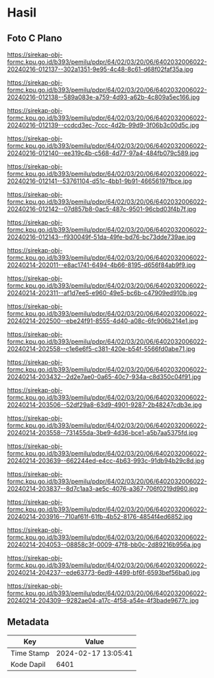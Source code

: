 # Hasil

## Foto C Plano

https://sirekap-obj-formc.kpu.go.id/b393/pemilu/pdpr/64/02/03/20/06/6402032006022-20240216-012137--302a1351-9e95-4c48-8c61-d68f02faf35a.jpg

https://sirekap-obj-formc.kpu.go.id/b393/pemilu/pdpr/64/02/03/20/06/6402032006022-20240216-012138--589a083e-a759-4d93-a62b-4c809a5ec166.jpg

https://sirekap-obj-formc.kpu.go.id/b393/pemilu/pdpr/64/02/03/20/06/6402032006022-20240216-012139--ccdcd3ec-7ccc-4d2b-99d9-3f06b3c00d5c.jpg

https://sirekap-obj-formc.kpu.go.id/b393/pemilu/pdpr/64/02/03/20/06/6402032006022-20240216-012140--ee319c4b-c568-4d77-97a4-484fb079c589.jpg

https://sirekap-obj-formc.kpu.go.id/b393/pemilu/pdpr/64/02/03/20/06/6402032006022-20240216-012141--53761104-d51c-4bb1-9b91-46656197fbce.jpg

https://sirekap-obj-formc.kpu.go.id/b393/pemilu/pdpr/64/02/03/20/06/6402032006022-20240216-012142--07d857b8-0ac5-487c-9501-96cbd03f4b7f.jpg

https://sirekap-obj-formc.kpu.go.id/b393/pemilu/pdpr/64/02/03/20/06/6402032006022-20240216-012143--f930049f-51da-49fe-bd76-bc73dde739ae.jpg

https://sirekap-obj-formc.kpu.go.id/b393/pemilu/pdpr/64/02/03/20/06/6402032006022-20240214-202011--e8ac1741-6494-4b66-8195-d656f84ab9f9.jpg

https://sirekap-obj-formc.kpu.go.id/b393/pemilu/pdpr/64/02/03/20/06/6402032006022-20240214-202311--af1d7ee5-e960-49e5-bc6b-c47909ed910b.jpg

https://sirekap-obj-formc.kpu.go.id/b393/pemilu/pdpr/64/02/03/20/06/6402032006022-20240214-202500--ebe24f91-8555-4d40-a08c-6fc906b214e1.jpg

https://sirekap-obj-formc.kpu.go.id/b393/pemilu/pdpr/64/02/03/20/06/6402032006022-20240214-202558--c1e6e6f5-c381-420e-b54f-5566fd0abe71.jpg

https://sirekap-obj-formc.kpu.go.id/b393/pemilu/pdpr/64/02/03/20/06/6402032006022-20240214-203432--2d2e7ae0-0a65-40c7-934a-c8d350c04f91.jpg

https://sirekap-obj-formc.kpu.go.id/b393/pemilu/pdpr/64/02/03/20/06/6402032006022-20240214-203506--52df29a8-63d9-4901-9287-2b48247cdb3e.jpg

https://sirekap-obj-formc.kpu.go.id/b393/pemilu/pdpr/64/02/03/20/06/6402032006022-20240214-203558--731455da-3be9-4d36-bce1-a5b7aa5375fd.jpg

https://sirekap-obj-formc.kpu.go.id/b393/pemilu/pdpr/64/02/03/20/06/6402032006022-20240214-203639--662244ed-e4cc-4b63-993c-91db94b29c8d.jpg

https://sirekap-obj-formc.kpu.go.id/b393/pemilu/pdpr/64/02/03/20/06/6402032006022-20240214-203837--8d7c1aa3-ae5c-4076-a367-706f0219d960.jpg

https://sirekap-obj-formc.kpu.go.id/b393/pemilu/pdpr/64/02/03/20/06/6402032006022-20240214-203916--710af61f-61fb-4b52-8176-4854f4ed6852.jpg

https://sirekap-obj-formc.kpu.go.id/b393/pemilu/pdpr/64/02/03/20/06/6402032006022-20240214-204053--08858c3f-0009-47f8-bb0c-2d89216b956a.jpg

https://sirekap-obj-formc.kpu.go.id/b393/pemilu/pdpr/64/02/03/20/06/6402032006022-20240214-204237--ede63773-6ed9-4499-bf6f-6593bef56ba0.jpg

https://sirekap-obj-formc.kpu.go.id/b393/pemilu/pdpr/64/02/03/20/06/6402032006022-20240214-204309--9282ae04-a17c-4f58-a54e-4f3bade9677c.jpg


## Metadata

| Key        | Value               |
| ---------- | ------------------- |
| Time Stamp | 2024-02-17 13:05:41 |
| Kode Dapil | 6401                |



